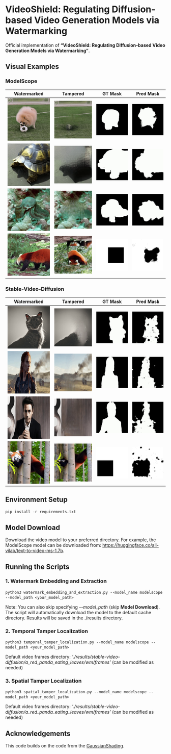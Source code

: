 # VideoShield: Regulating Diffusion-based Video Generation Models via Watermarking
Official implementation of **“VideoShield: Regulating Diffusion-based Video Generation Models via Watermarking”**.

## Visual Examples
### ModelScope
| Watermarked | Tampered | GT Mask | Pred Mask |
|-------------|----------|---------|-----------|
| <img src="https://github.com/hurunyi/VideoShield/blob/master/examples/modelscope/00/watermarked.gif" width="200"> | <img src="https://github.com/hurunyi/VideoShield/blob/master/examples/modelscope/00/tampered.gif" width="200"> | <img src="https://github.com/hurunyi/VideoShield/blob/master/examples/modelscope/00/mask_gt.gif" width="200"> | <img src="https://github.com/hurunyi/VideoShield/blob/master/examples/modelscope/00/mask_pred.gif" width="200"> |
| <img src="https://github.com/hurunyi/VideoShield/blob/master/examples/modelscope/01/watermarked.gif" width="200"> | <img src="https://github.com/hurunyi/VideoShield/blob/master/examples/modelscope/01/tampered.gif" width="200"> | <img src="https://github.com/hurunyi/VideoShield/blob/master/examples/modelscope/01/mask_gt.gif" width="200"> | <img src="https://github.com/hurunyi/VideoShield/blob/master/examples/modelscope/01/mask_pred.gif" width="200"> |
| <img src="https://github.com/hurunyi/VideoShield/blob/master/examples/modelscope/02/watermarked.gif" width="200"> | <img src="https://github.com/hurunyi/VideoShield/blob/master/examples/modelscope/02/tampered.gif" width="200"> | <img src="https://github.com/hurunyi/VideoShield/blob/master/examples/modelscope/02/mask_gt.gif" width="200"> | <img src="https://github.com/hurunyi/VideoShield/blob/master/examples/modelscope/02/mask_pred.gif" width="200"> |
| <img src="https://github.com/hurunyi/VideoShield/blob/master/examples/modelscope/03/watermarked.gif" width="200"> | <img src="https://github.com/hurunyi/VideoShield/blob/master/examples/modelscope/03/tampered.gif" width="200"> | <img src="https://github.com/hurunyi/VideoShield/blob/master/examples/modelscope/03/mask_gt.gif" width="200"> | <img src="https://github.com/hurunyi/VideoShield/blob/master/examples/modelscope/03/mask_pred.gif" width="200"> |
### Stable-Video-Diffusion
| Watermarked | Tampered | GT Mask | Pred Mask |
|-------------|----------|---------|-----------|
| <img src="https://github.com/hurunyi/VideoShield/blob/master/examples/stable-video-diffusion/00/watermarked.gif" width="200"> | <img src="https://github.com/hurunyi/VideoShield/blob/master/examples/stable-video-diffusion/00/tampered.gif" width="200"> | <img src="https://github.com/hurunyi/VideoShield/blob/master/examples/stable-video-diffusion/00/mask_gt.gif" width="200"> | <img src="https://github.com/hurunyi/VideoShield/blob/master/examples/stable-video-diffusion/00/mask_pred.gif" width="200"> |
| <img src="https://github.com/hurunyi/VideoShield/blob/master/examples/stable-video-diffusion/01/watermarked.gif" width="200"> | <img src="https://github.com/hurunyi/VideoShield/blob/master/examples/stable-video-diffusion/01/tampered.gif" width="200"> | <img src="https://github.com/hurunyi/VideoShield/blob/master/examples/stable-video-diffusion/01/mask_gt.gif" width="200"> | <img src="https://github.com/hurunyi/VideoShield/blob/master/examples/stable-video-diffusion/01/mask_pred.gif" width="200"> |
| <img src="https://github.com/hurunyi/VideoShield/blob/master/examples/stable-video-diffusion/02/watermarked.gif" width="200"> | <img src="https://github.com/hurunyi/VideoShield/blob/master/examples/stable-video-diffusion/02/tampered.gif" width="200"> | <img src="https://github.com/hurunyi/VideoShield/blob/master/examples/stable-video-diffusion/02/mask_gt.gif" width="200"> | <img src="https://github.com/hurunyi/VideoShield/blob/master/examples/stable-video-diffusion/02/mask_pred.gif" width="200"> |
| <img src="https://github.com/hurunyi/VideoShield/blob/master/examples/stable-video-diffusion/03/watermarked.gif" width="200"> | <img src="https://github.com/hurunyi/VideoShield/blob/master/examples/stable-video-diffusion/03/tampered.gif" width="200"> | <img src="https://github.com/hurunyi/VideoShield/blob/master/examples/stable-video-diffusion/03/mask_gt.gif" width="200"> | <img src="https://github.com/hurunyi/VideoShield/blob/master/examples/stable-video-diffusion/03/mask_pred.gif" width="200"> |


## Environment Setup
```
pip install -r requirements.txt
```

## Model Download

Download the video model to your preferred directory. For example, the ModelScope model can be downloaded from: https://huggingface.co/ali-vilab/text-to-video-ms-1.7b.

## Running the Scripts

### 1. Watermark Embedding and Extraction

```
python3 watermark_embedding_and_extraction.py --model_name modelscope --model_path <your_model_path>
```

Note: You can also skip specifying *--model_path* (skip **Model Download**). The script will automatically download the model to the default cache directory. Results will be saved in the ./results directory.

### 2. Temporal Tamper Localization

```
python3 temporal_tamper_localization.py --model_name modelscope --model_path <your_model_path>
```

Default video frames directory: *'./results/stable-video-diffusion/a\_red\_panda\_eating\_leaves/wm/frames'* (can be modified as needed)

### 3. Spatial Tamper Localization

```
python3 spatial_tamper_localization.py --model_name modelscope --model_path <your_model_path>
```

Default video frames directory: *'./results/stable-video-diffusion/a\_red\_panda\_eating\_leaves/wm/frames'* (can be modified as needed)


## Acknowledgements
This code builds on the code from the [GaussianShading](https://github.com/bsmhmmlf/Gaussian-Shading/tree/master).

